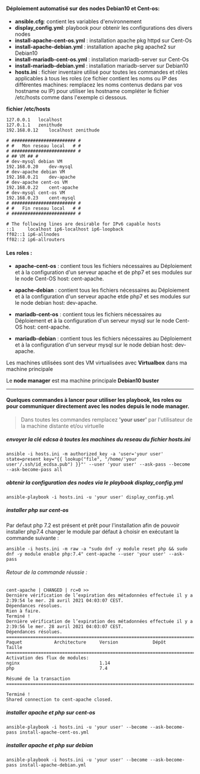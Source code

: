 #### Déploiement automatisé sur des nodes Debian10 et Cent-os:

- **ansible.cfg**: contient les variables d'environnement
- **display_config.yml**: playbook pour obtenir les configurations des divers nodes
- **install-apache-cent-os.yml** : installation apache pkg httpd sur Cent-Os
- **install-apache-debian.yml** : installation apache pkg apache2 sur Debian10
- **install-mariadb-cent-os.yml** : installation mariadb-server sur Cent-Os
- **install-mariadb-debian.yml** : installation mariadb-server sur Debian10
- **hosts.ini** : fichier inventaire utilisé pour toutes les commandes et rôles applicables à tous les roles (ce fichier contient les noms ou IP des différentes machines: remplacez les noms contenus dedans par vos hostname ou IP) pour utiliser les hostname compléter le fichier /etc/hosts comme dans l'exemple ci dessous.

**fichier /etc/hosts**

    127.0.0.1	localhost
    127.0.1.1	zenithude
    192.168.0.12 	localhost zenithude

    # ######################## #
    # #   Mon reseau local   # #
    # ######################## #
    # ## VM ## #
    # dev-mysql debian VM
    192.168.0.20	dev-mysql
    # dev-apache debian VM
    192.168.0.21	dev-apache
    # dev-apache cent-os VM
    192.168.0.22	cent-apache
    # dev-mysql cent-os VM
    192.168.0.23	cent-mysql
    # ######################## #
    # #   Fin reseau local   # #
    # ######################## #

    # The following lines are desirable for IPv6 capable hosts
    ::1     localhost ip6-localhost ip6-loopback
    ff02::1 ip6-allnodes
    ff02::2 ip6-allrouters


#### Les roles :

- **apache-cent-os** : contient tous les fichiers nécessaires au Déploiement et à la configuration d'un serveur apache et de php7 et ses modules sur le node Cent-OS host: cent-apache.

- **apache-debian** : contient tous les fichiers nécessaires au Déploiement et à la configuration d'un serveur apache etde php7 et ses modules sur le node debian host: dev-apache.

- **mariadb-cent-os** : contient tous les fichiers nécessaires au Déploiement et à la configuration d'un serveur mysql sur le node Cent-OS host: cent-apache.

- **mariadb-debian** : contient tous les fichiers nécessaires au Déploiement et à la configuration d'un serveur mysql sur le node debian host: dev-apache.

Les machines utilisées sont des VM virtualisées avec **Virtualbox** dans ma machine principale

Le **node manager** est ma machine principale **Debian10 buster**

--------------------------------------------------------------------------------

#### Quelques commandes à lancer pour utiliser les playbook, les roles ou pour communiquer directement avec les nodes depuis le node manager.

> Dans toutes les commandes remplacez **'your user'** par l'utilisateur de la machine distante et/ou virtuelle

##### envoyer la clé edcsa à toutes les machines du reseau du fichier hosts.ini
`ansible -i hosts.ini -m authorized_key -a 'user='your user' state=present key="{{ lookup("file", "/home/'your user'/.ssh/id_ecdsa.pub") }}"' --user 'your user' --ask-pass --become --ask-become-pass all`

##### obtenir la configuration des nodes via le playbook display_config.yml
`ansible-playbook -i hosts.ini -u 'your user' display_config.yml`

##### installer php sur cent-os

Par defaut php 7.2 est présent et prêt pour l'installation afin de pouvoir installer php7.4 changer le module par défaut à choisir en exécutant la commande suivante :

`ansible -i hosts.ini -m raw -a "sudo dnf -y module reset php && sudo dnf -y module enable php:7.4" cent-apache --user 'your user' --ask-pass`

###### Retour de la commande réussie :

    cent-apache | CHANGED | rc=0 >>
    Dernière vérification de l’expiration des métadonnées effectuée il y a 2:39:54 le mer. 28 avril 2021 04:03:07 CEST.
    Dépendances résolues.
    Rien à faire.
    Terminé !
    Dernière vérification de l’expiration des métadonnées effectuée il y a 2:39:56 le mer. 28 avril 2021 04:03:07 CEST.
    Dépendances résolues.
    ================================================================================
    Paquet            Architecture     Version             Dépôt             Taille
    ================================================================================
    Activation des flux de modules:
    nginx                              1.14                                       
    php                                7.4                                        

    Résumé de la transaction
    ================================================================================

    Terminé !
    Shared connection to cent-apache closed.


##### installer apache et php sur cent-os

`ansible-playbook -i hosts.ini -u 'your user' --become --ask-become-pass install-apache-cent-os.yml`

##### installer apache et php sur debian

`ansible-playbook -i hosts.ini -u 'your user' --become --ask-become-pass install-apache-debian.yml`
